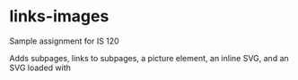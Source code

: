 # links-images
Sample assignment for IS 120

Adds subpages, links to subpages, a picture element, an inline SVG, and an SVG loaded with <img>
